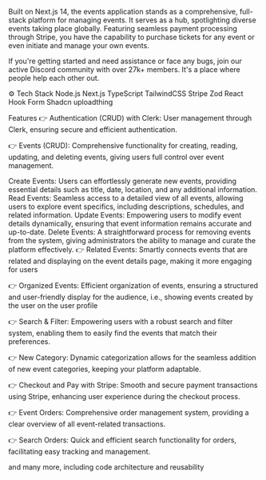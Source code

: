 Built on Next.js 14, the events application stands as a comprehensive, full-stack platform for managing events. It serves as a hub, spotlighting diverse events taking place globally. Featuring seamless payment processing through Stripe, you have the capability to purchase tickets for any event or even initiate and manage your own events.

If you're getting started and need assistance or face any bugs, join our active Discord community with over 27k+ members. It's a place where people help each other out.

⚙️ Tech Stack
Node.js
Next.js
TypeScript
TailwindCSS
Stripe
Zod
React Hook Form
Shadcn
uploadthing

 Features
👉 Authentication (CRUD) with Clerk: User management through Clerk, ensuring secure and efficient authentication.

👉 Events (CRUD): Comprehensive functionality for creating, reading, updating, and deleting events, giving users full control over event management.

Create Events: Users can effortlessly generate new events, providing essential details such as title, date, location, and any additional information.
Read Events: Seamless access to a detailed view of all events, allowing users to explore event specifics, including descriptions, schedules, and related information.
Update Events: Empowering users to modify event details dynamically, ensuring that event information remains accurate and up-to-date.
Delete Events: A straightforward process for removing events from the system, giving administrators the ability to manage and curate the platform effectively.
👉 Related Events: Smartly connects events that are related and displaying on the event details page, making it more engaging for users

👉 Organized Events: Efficient organization of events, ensuring a structured and user-friendly display for the audience, i.e., showing events created by the user on the user profile

👉 Search & Filter: Empowering users with a robust search and filter system, enabling them to easily find the events that match their preferences.

👉 New Category: Dynamic categorization allows for the seamless addition of new event categories, keeping your platform adaptable.

👉 Checkout and Pay with Stripe: Smooth and secure payment transactions using Stripe, enhancing user experience during the checkout process.

👉 Event Orders: Comprehensive order management system, providing a clear overview of all event-related transactions.

👉 Search Orders: Quick and efficient search functionality for orders, facilitating easy tracking and management.

and many more, including code architecture and reusability
